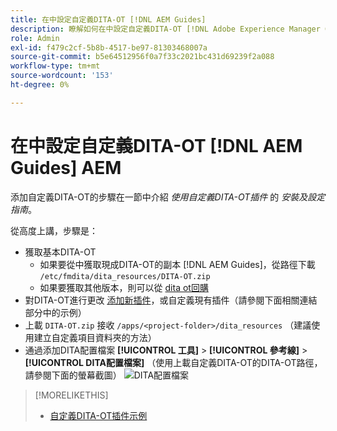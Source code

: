 ```yaml
---
title: 在中設定自定義DITA-OT [!DNL AEM Guides]
description: 瞭解如何在中設定自定義DITA-OT [!DNL Adobe Experience Manager Guides]
role: Admin
exl-id: f479c2cf-5b8b-4517-be97-81303468007a
source-git-commit: b5e64512956f0a7f33c2021bc431d69239f2a088
workflow-type: tm+mt
source-wordcount: '153'
ht-degree: 0%

---
```


# 在中設定自定義DITA-OT [!DNL AEM Guides] AEM

添加自定義DITA-OT的步驟在一節中介紹 _使用自定義DITA-OT插件_ 的 _安裝及設定指南_。

從高度上講，步驟是：

+ 獲取基本DITA-OT
   + 如果要從中獲取現成DITA-OT的副本 [!DNL AEM Guides]，從路徑下載 `/etc/fmdita/dita_resources/DITA-OT.zip`
   + 如果要獲取其他版本，則可以從 [dita ot回購](https://www.dita-ot.org/download)
+ 對DITA-OT進行更改 [添加新插件](https://www.dita-ot.org/dev/topics/plugins-installing.html)，或自定義現有插件（請參閱下面相關連結部分中的示例）
+ 上載 `DITA-OT.zip` 接收 `/apps/<project-folder>/dita_resources` （建議使用建立自定義項目資料夾的方法）
+ 通過添加DITA配置檔案 **[!UICONTROL 工具]** > **[!UICONTROL 參考線]** > **[!UICONTROL DITA配置檔案]** （使用上載自定義DITA-OT的DITA-OT路徑，請參閱下面的螢幕截圖）
   ![DITA配置檔案](assets/dita-profile.png)

>[!MORELIKETHIS]
>
>+ [自定義DITA-OT插件示例](https://www.dita-ot.org/dev/topics/pdf-customization.html)

